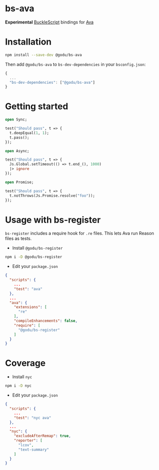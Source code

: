 # bs-ava

**Experimental** [BuckleScript](https://github.com/bucklescript/bucklescript) bindings for [Ava](https://github.com/avajs/ava)

# Installation

```sh
npm install --save-dev @godu/bs-ava
```

Then add `@godu/bs-ava` to `bs-dev-dependencies` in your `bsconfig.json`:
```js
{
  ...
  "bs-dev-dependencies": ["@godu/bs-ava"]
}
```

# Getting started

```ml
open Sync;

test("Should pass", t => {
  t.deepEqual(1, 1);
  t.pass();
});
```

```ml
open Async;

test("Should pass", t => {
  Js.Global.setTimeout(() => t.end_(), 1000)
  |> ignore
});
```

```ml
open Promise;

test("Should pass", t => {
  t.notThrows(Js.Promise.resolve("foo"));
});
```

# Usage with bs-register

`bs-register` includes a require hook for `.re` files. This lets Ava run Reason files as tests.

- Install `@godu/bs-register`
```sh
npm i -D @godu/bs-register
```

- Edit your `package.json`
```json
{
  "scripts": {
    ...
    "test": "ava"
  },
  ...
  "ava": {
    "extensions": [
      "re"
    ],
    "compileEnhancements": false,
    "require": [
      "@godu/bs-register"
    ]
  }
}
```

# Coverage

- Install `nyc`
```sh
npm i -D nyc
```

- Edit your `package.json`
```json
{
  "scripts": {
    ...
    "test": "nyc ava"
  },
  ...
  "nyc": {
    "excludeAfterRemap": true,
    "reporter": [
      "lcov",
      "text-summary"
    ]
  }
}
```
